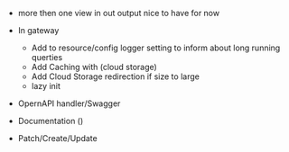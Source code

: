 * more then one view in out output nice to have for now
* In gateway
    - Add to resource/config logger setting to inform about long running querties 
    - Add Caching with (cloud storage) 
    - Add Cloud Storage redirection if size to large
    - lazy init  

* OpernAPI handler/Swagger
* Documentation ()
* Patch/Create/Update